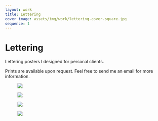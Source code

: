 ```yaml
---
layout: work
title: Lettering
cover_image: assets/img/work/lettering-cover-square.jpg
sequence: 1
---
```


<h1>Lettering</h1>


<p>Lettering posters I designed for personal clients.</p>

<p>Prints are available upon request. Feel free to send me an email for more information.</p>


<figure>
  <img src="{{ "/assets/img/work/let/let1.png" | relative_url }}" class="vertical-picture" />
</figure>

<figure>
  <img src="{{ "/assets/img/work/let/let2.png" | relative_url }}" class="vertical-picture" />
</figure>

<figure>
  <img src="{{ "/assets/img/work/let/let3.png" | relative_url }}" class="vertical-picture" />
</figure>

<figure>
  <img src="{{ "/assets/img/work/let/let4.png" | relative_url }}" class="vertical-picture" />
</figure>